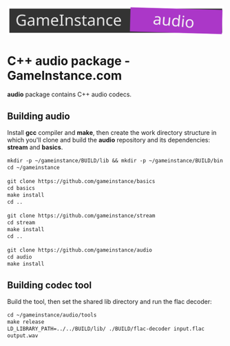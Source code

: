 ![GameInstance.com C++ audio](docs/logo.svg)

# C++ audio package - GameInstance.com

**audio** package contains C++ audio codecs.


## Building audio

Install **gcc** compiler and **make**, then create the work directory structure in which you'll clone
and build the **audio** repository and its dependencies: **stream** and  **basics**.

```
mkdir -p ~/gameinstance/BUILD/lib && mkdir -p ~/gameinstance/BUILD/bin
cd ~/gameinstance

git clone https://github.com/gameinstance/basics
cd basics
make install
cd ..

git clone https://github.com/gameinstance/stream
cd stream
make install
cd ..

git clone https://github.com/gameinstance/audio
cd audio
make install
```

## Building codec tool

Build the tool, then set the shared lib directory and run the flac decoder:

```
cd ~/gameinstance/audio/tools
make release
LD_LIBRARY_PATH=../../BUILD/lib/ ./BUILD/flac-decoder input.flac output.wav
```

